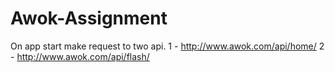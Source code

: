 # Awok-Assignment
On app start make request to two api. 1 - http://www.awok.com/api/home/ 2 - http://www.awok.com/api/flash/
